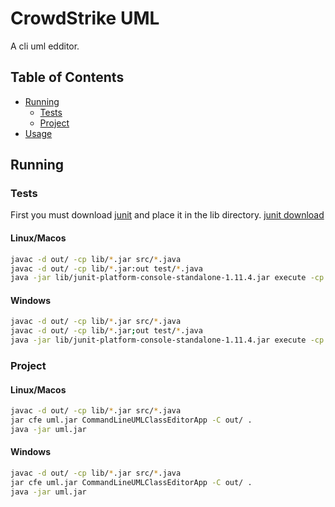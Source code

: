 # CrowdStrike UML
A cli uml edditor.

## Table of Contents
- [Running](#running)
  - [Tests](#tests)
  - [Project](#project)
- [Usage](#useage)

## Running
### Tests
First you must download [junit](https://repo1.maven.org/maven2/org/junit/platform/junit-platform-console-standalone/1.11.4/junit-platform-console-standalone-1.11.4.jar) and place it in the lib directory.
[junit download](https://repo1.maven.org/maven2/org/junit/platform/junit-platform-console-standalone/1.11.4/junit-platform-console-standalone-1.11.4.jar)
#### Linux/Macos
```sh
javac -d out/ -cp lib/*.jar src/*.java
javac -d out/ -cp lib/*.jar:out test/*.java
java -jar lib/junit-platform-console-standalone-1.11.4.jar execute -cp out:lib/*.jar --scan-class-path
```

#### Windows
```sh
javac -d out/ -cp lib/*.jar src/*.java
javac -d out/ -cp lib/*.jar;out test/*.java
java -jar lib/junit-platform-console-standalone-1.11.4.jar execute -cp out;lib/*.jar --scan-class-path
```

### Project
#### Linux/Macos
```sh
javac -d out/ -cp lib/*.jar src/*.java
jar cfe uml.jar CommandLineUMLClassEditorApp -C out/ .
java -jar uml.jar
```

#### Windows
```sh
javac -d out/ -cp lib/*.jar src/*.java
jar cfe uml.jar CommandLineUMLClassEditorApp -C out/ .
java -jar uml.jar
```